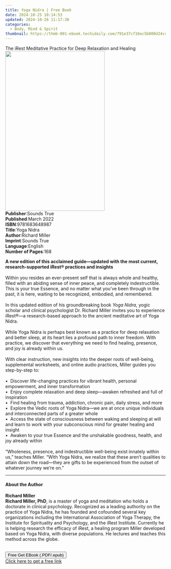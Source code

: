```yaml
---
title: Yoga Nidra | Free Book
date: 2024-10-25 10:14:53
updated: 2024-10-26 11:17:30
categories:
  - Body, Mind & Spirit
thumbnail: https://thmb-001-ebook.techidaily.com/791e37cf16ec5b000d24cc33b69d572506453edccc03a4325f05832323ff7f1e.jpg
---
```

<main id="book-container">
  <div class="flex flex-col">
    <div class="book-brief flex-1 py-6 px-4 sm:p-6 md:py-10 md:px-8">
      <!-- brief-->
      <div class="book-brief-main">
        The iRest Meditative Practice for Deep Relaxation and Healing
      </div>
    </div>
    <div
      class="book-meta-info flex-1 grid gap-4 col-start-1 col-end-3 row-start-1 sm:mb-6 sm:grid-cols-4 lg:gap-6 lg:col-start-2 lg:row-end-6 lg:row-span-6 lg:mb-0"
    >
      <div
        class="book-meta-info-left place-content-center mt-4 p-4 text-sm leading-6 col-start-2 col-span-2 dark:text-slate-400"
      >
        <img
          class="w-full h-500 object-cover rounded-lg sm:h-255 sm:col-span-2 lg:col-span-full"
          src="https://img-001-ebook.techidaily.com/ffa0cba22dee701f0f2dcf56269e2b658a99c6aea165272c3e5eb28c05d08b4d.jpg"
          alt=""
          width="312"
          height="500"
        />
      </div>
      <div
        class="book-meta-info-right mt-2 col-start-1 row-start-2 col-span-3 self-center"
      >
        <!-- meta data  -->
        <div class="flex flex-col px-4 md:px-8">
          <div class="flex-1">
            <strong>Publisher</strong>:<span class="px-2">Sounds True</span>
          </div>
          <div class="flex-1">
            <strong>Published</strong>:<span class="px-2">March 2022</span>
          </div>
          <div class="flex-1">
            <strong>ISBN</strong>:<span class="px-2">9781683648987</span>
          </div>
          <div class="flex-1">
            <strong>Title</strong>:<span class="px-2">Yoga Nidra</span>
          </div>
          <div class="flex-1">
            <strong>Author</strong>:<span class="px-2">Richard Miller</span>
          </div>
          <div class="flex-1">
            <strong>Imprint</strong>:<span class="px-2">Sounds True</span>
          </div>
          <div class="flex-1">
            <strong>Language</strong>:<span class="px-2">English</span>
          </div>
          <div class="flex-1">
            <strong>Number of Pages</strong>:<span class="px-2">168</span>
          </div>
        </div>
      </div>
    </div>
    <div class="book-description flex-1 py-6 px-4 sm:p-6 md:py-10 md:px-8">
      <div class="book-description-main">
        <div accordion-content="" id="description">
          <p>
            <b
              >A new edition of this acclaimed guide—updated with the most
              current, research-supported iRest® practices and insights</b
            ><br />&nbsp;<br />Within you resides an ever-present self that is
            always whole and healthy, filled with an abiding sense of inner
            peace, and completely indestructible. This is your true Essence, and
            no matter what you’ve been through in the past, it is here, waiting
            to be recognized, embodied, and remembered.<br />&nbsp;<br />In this
            updated edition of his groundbreaking book <i>Yoga Nidra</i>, yogic
            scholar and clinical psychologist Dr. Richard Miller invites you to
            experience iRest®—a research-based approach to the ancient
            meditative art of Yoga Nidra.<br />&nbsp;<br />While Yoga Nidra is
            perhaps best known as a practice for deep relaxation and better
            sleep, at its heart lies a profound path to inner freedom. With
            practice, we discover that everything we need to find healing,
            presence, and joy is already within us.<br />&nbsp;<br />With clear
            instruction, new insights into the deeper roots of well-being,
            supplemental worksheets, and online audio practices, Miller guides
            you step-by-step to:<br />&nbsp;<br />•&nbsp; Discover life-changing
            practices for vibrant health, personal empowerment, and inner
            transformation<br />•&nbsp; Enjoy complete relaxation and deep
            sleep—awaken refreshed and full of inspiration<br />•&nbsp; Find
            healing from trauma, addiction, chronic pain, daily stress, and
            more<br />•&nbsp; Explore the Vedic roots of Yoga Nidra—we are at
            once unique individuals and interconnected parts of a greater
            whole<br />•&nbsp; Access the state of consciousness between waking
            and sleeping at will and learn to work with your subconscious mind
            for greater healing and insight<br />•&nbsp; Awaken to your true
            Essence and the unshakable goodness, health, and joy already
            within<br />&nbsp;<br />“Wholeness, presence, and indestructible
            well-being exist innately within us,” teaches Miller. “With Yoga
            Nidra, we realize that these aren’t qualities to attain down the
            road—they are gifts to be experienced from the outset of whatever
            journey we’re on.”
          </p>
        </div>
        <div class="accordion-fader"></div>
      </div>
    </div>
    <div class="book-excerpts flex-1 py-6 px-4 sm:p-6 md:py-10 md:px-8">
      <!-- excerpts-->
      <div class="book-excerpts-main">
        <hr />
        <h4 class="placeholder placeholder-heading">
          <span>About the Author</span>
        </h4>
        <p></p>
        <p>
          <b>Richard Miller</b><br /><b>Richard Miller, PhD</b>, is a master of
          yoga and meditation who holds a doctorate in clinical psychology.
          Recognized as a leading authority on the practice of Yoga Nidra, he
          has founded and cofounded several key organizations including the
          International Association of Yoga Therapy, the Institute for
          Spirituality and Psychology, and the iRest Institute. Currently he is
          helping research the efficacy of iRest, a healing program Miller
          developed based on Yoga Nidra, with diverse populations. He lectures
          and teaches this method across the globe.<br />&nbsp;
        </p>
        <p></p>
      </div>
    </div>
    <div
      class="book-about-author flex-1 py-6 px-4 sm:p-6 md:py-10 md:px-8"
    ></div>
    <div class="book-free-get flex-1 py-6 px-4 sm:p-6 md:py-10 md:px-8">
      <button
        id="btn-free-get"
        class="bg-blue-500 hover:bg-blue-700 text-white font-bold py-2 px-4 rounded"
      >
        Free Get EBook (.PDF/.epub)
      </button>
      <div id="countdown-display" class="px-2 text-lg mt-2"></div>
      <a
        id="free-link"
        class="hidden bg-blue-500 hover:bg-blue-700 text-white font-bold py-2 px-4 rounded"
        href="https://www.ebooks.com/en-us/book/210761669/yoga-nidra/richard-miller/"
        target="_blank"
        >Click here to get a free link</a
      >
    </div>
    <script>
      let countdownTime = 0;
      let countdownInterval = null;
      document
        .getElementById('btn-free-get')
        .addEventListener('click', startCountdown);
      function startCountdown() {
        countdownTime = new Date().getTime() + 60000 * 3;
        countdownInterval = setInterval(updateCountdown, 1000);
        document.getElementById('btn-free-get').disabled = true;
        document
          .getElementById('btn-free-get')
          .classList.add('bg-gray-500', 'cursor-not-allowed');
      }
      function updateCountdown() {
        let currentTime = new Date().getTime();
        let timeLeft = countdownTime - currentTime;
        let secondsLeft = Math.floor(timeLeft / 1000);
        document.getElementById('countdown-display').innerHTML =
          `Remaining time: ${secondsLeft} seconds.`;
        if (secondsLeft <= 0) {
          clearInterval(countdownInterval);
          document.getElementById('btn-free-get').classList.add('hidden');
          document.getElementById('free-link').classList.remove('hidden');
          document.getElementById('countdown-display').innerHTML = '';
        }
      }
    </script>
  </div>
</main>
